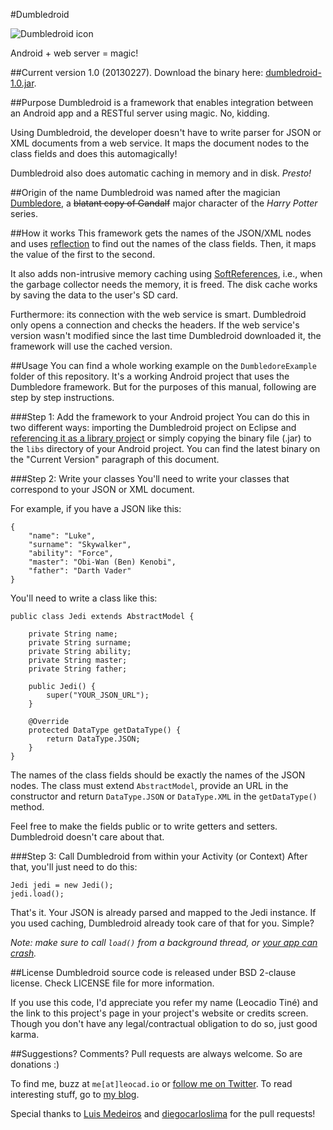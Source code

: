 #Dumbledroid

![Dumbledroid icon](https://dl.dropbox.com/u/5135185/blog/dumbledroid-icon.png)

Android + web server = magic!

##Current version
1.0 (20130227). Download the binary here: [dumbledroid-1.0.jar](https://dl.dropbox.com/u/5135185/blog/dumbledroid-1.0.jar).

##Purpose
Dumbledroid is a framework that enables integration between an Android app and a RESTful server using magic. No, kidding.

Using Dumbledroid, the developer doesn't have to write parser for JSON or XML documents from a web service. It maps the document nodes to the class fields and does this automagically!

Dumbledroid also does automatic caching in memory and in disk. *Presto!*

##Origin of the name
Dumbledroid was named after the magician [Dumbledore](https://en.wikipedia.org/wiki/Dumbledore), a ~~blatant copy of Gandalf~~ major character of the *Harry Potter* series.

##How it works
This framework gets the names of the JSON/XML nodes and uses [reflection](http://docs.oracle.com/javase/tutorial/reflect/index.html) to find out the names of the class fields. Then, it maps the value of the first to the second.

It also adds non-intrusive memory caching using [SoftReferences](http://docs.oracle.com/javase/1.4.2/docs/api/java/lang/ref/SoftReference.html), i.e., when the garbage collector needs the memory, it is freed. The disk cache works by saving the data to the user's SD card.

Furthermore: its connection with the web service is smart. Dumbledroid only opens a connection and checks the headers. If the web service's version wasn't modified since the last time Dumbledroid downloaded it, the framework will use the cached version.

##Usage
You can find a whole working example on the `DumbledoreExample` folder of this repository. It's a working Android project that uses the Dumbledore framework. But for the purposes of this manual, following are step by step instructions.

###Step 1: Add the framework to your Android project
You can do this in two different ways: importing the Dumbledroid project on Eclipse and [referencing it as a library project](https://developer.android.com/tools/projects/projects-eclipse.html#ReferencingLibraryProject) or simply copying the binary file (.jar) to the `libs` directory of your Android project. You can find the latest binary on the "Current Version" paragraph of this document.

###Step 2: Write your classes
You'll need to write your classes that correspond to your JSON or XML document.

For example, if you have a JSON like this:

    {
    	"name": "Luke",
    	"surname": "Skywalker",
    	"ability": "Force",
    	"master": "Obi-Wan (Ben) Kenobi",
    	"father": "Darth Vader"
    }

You'll need to write a class like this:

    public class Jedi extends AbstractModel {
        
    	private String name;
    	private String surname;
    	private String ability;
    	private String master;
    	private String father;
    
    	public Jedi() {
    		super("YOUR_JSON_URL");
    	}
    	
    	@Override
    	protected DataType getDataType() {
    		return DataType.JSON;
    	}
    }

The names of the class fields should be exactly the names of the JSON nodes. The class must extend `AbstractModel`, provide an URL in the constructor and return `DataType.JSON` or `DataType.XML` in the `getDataType()` method.

Feel free to make the fields public or to write getters and setters. Dumbledroid doesn't care about that.

###Step 3: Call Dumbledroid from within your Activity (or Context)
After that, you'll just need to do this:

    Jedi jedi = new Jedi();
    jedi.load();

That's it. Your JSON is already parsed and mapped to the Jedi instance. If you used caching, Dumbledroid already took care of that for you. Simple?

*Note: make sure to call `load()` from a background thread, or [your app can crash](https://developer.android.com/training/articles/perf-anr.html).*


##License
Dumbledroid source code is released under BSD 2-clause license. Check LICENSE file for more information.

If you use this code, I'd appreciate you refer my name (Leocadio Tiné) and the link to this project's page in your project's website or credits screen. Though you don't have any legal/contractual obligation to do so, just good karma.

##Suggestions? Comments?
Pull requests are always welcome. So are donations :)

To find me, buzz at `me[at]leocad.io` or [follow me on Twitter](http://www.twitter.com/leocadiotine). To read interesting stuff, go to [my blog](http://blog.leocad.io).

Special thanks to [Luis Medeiros](https://github.com/lpmfilho) and [diegocarloslima](https://github.com/diegocarloslima) for the pull requests!